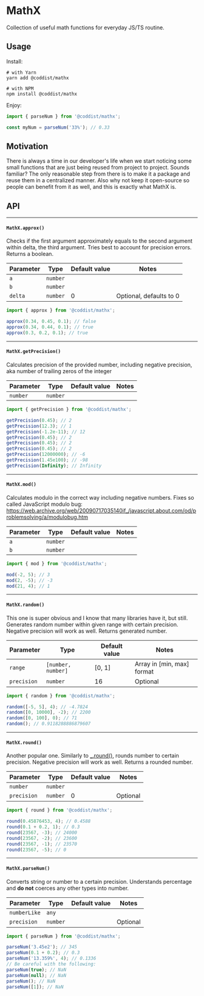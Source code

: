 # MathX

Collection of useful math functions for everyday JS/TS routine.

## Usage

Install:

```
# with Yarn
yarn add @coddist/mathx

# with NPM
npm install @coddist/mathx

```

Enjoy:

```js
import { parseNum } from '@coddist/mathx';

const myNum = parseNum('33%'); // 0.33
```

## Motivation

There is always a time in our developer's life when we start noticing some small functions that are just being reused from project to project. Sounds familiar? The only reasonable step from there is to make it a package and reuse them in a centralized manner. Also why not keep it open-source so people can benefit from it as well, and this is exactly what MathX is.

## API

---

#### `MathX.approx()`

Checks if the first argument approximately equals to the second argument within delta, the third argument. Tries best to account for precision errors. Returns a boolean.

| **Parameter** | **Type** | **Default value** | **Notes**               |
| ------------- | -------- | ----------------- | ----------------------- |
| `a`           | `number` |                   |                         |
| `b`           | `number` |                   |                         |
| `delta`       | `number` | 0                 | Optional, defaults to 0 |

```js
import { approx } from '@coddist/mathx';

approx(0.34, 0.45, 0.1); // false
approx(0.34, 0.44, 0.1); // true
approx(0.3, 0.2, 0.1); // true
```

---

#### `MathX.getPrecision()`

Calculates precision of the provided number, including negative precision, aka number of trailing zeros of the integer

| **Parameter** | **Type** | **Default value** | **Notes** |
| ------------- | -------- | ----------------- | --------- |
| `number`      | `number` |                   |           |

```js
import { getPrecision } from '@coddist/mathx';

getPrecision(0.45); // 2
getPrecision(12.3); // 1
getPrecision(-1.2e-11); // 12
getPrecision(0.45); // 2
getPrecision(0.45); // 2
getPrecision(0.45); // 2
getPrecision(12000000); // -6
getPrecision(1.45e100); // -98
getPrecision(Infinity); // Infinity
```

---

#### `MathX.mod()`

Calculates modulo in the correct way including negative numbers. Fixes so called JavaScript modulo bug: https://web.archive.org/web/20090717035140if_/javascript.about.com/od/problemsolving/a/modulobug.htm

| **Parameter** | **Type** | **Default value** | **Notes** |
| ------------- | -------- | ----------------- | --------- |
| `a`           | `number` |                   |           |
| `b`           | `number` |                   |           |

```js
import { mod } from '@coddist/mathx';

mod(-2, 5); // 3
mod(2, -5); // -3
mod(21, 4); // 1
```

---

#### `MathX.random()`

This one is super obvious and I know that many libraries have it, but still. Generates random number within given range with certain precision. Negative precision will work as well. Returns generated number.

| **Parameter** | **Type**           | **Default value** | **Notes**                  |
| ------------- | ------------------ | ----------------- | -------------------------- |
| `range`       | `[number, number]` | [0, 1]            | Array in [min, max] format |
| `precision`   | `number`           | 16                | Optional                   |

```js
import { random } from '@coddist/mathx';

random([-5, 5], 4); // -4.7824
random([0, 10000], -2); // 2200
random([0, 100], 0); // 71
random(); // 0.9118288886879607
```

---

#### `MathX.round()`

Another popular one. Similarly to [\_.round()](https://lodash.com/docs/4.17.15#round), rounds number to certain precision. Negative precision will work as well. Returns a rounded number.

| **Parameter** | **Type** | **Default value** | **Notes** |
| ------------- | -------- | ----------------- | --------- |
| `number`      | `number` |                   |           |
| `precision`   | `number` | 0                 | Optional  |

```js
import { round } from '@coddist/mathx';

round(0.45876453, 4); // 0.4588
round(0.1 + 0.2, 1); // 0.3
round(23567, -3); // 24000
round(23567, -2); // 23600
round(23567, -1); // 23570
round(23567, -5); // 0
```

---

#### `MathX.parseNum()`

Converts string or number to a certain precision. Understands percentage and **do not** coerces any other types into number.

| **Parameter** | **Type** | **Default value** | **Notes** |
| ------------- | -------- | ----------------- | --------- |
| `numberLike`  | `any`    |                   |           |
| `precision`   | `number` |                   | Optional  |

```js
import { parseNum } from '@coddist/mathx';

parseNum('3.45e2'); // 345
parseNum(0.1 + 0.2); // 0.3
parseNum('13.359%', 4); // 0.1336
// Be careful with the following:
parseNum(true); // NaN
parseNum(null); // NaN
parseNum(); // NaN
parseNum([1]); // NaN
```
